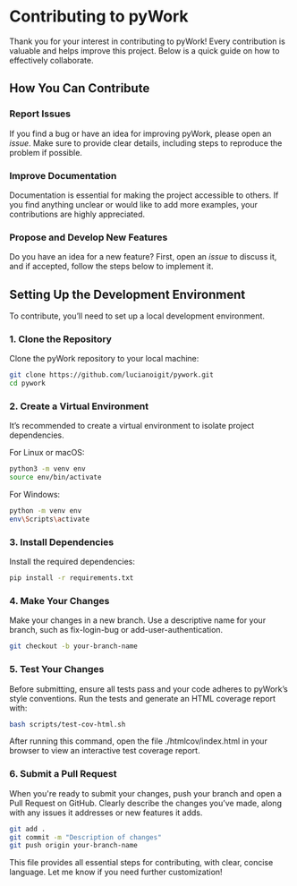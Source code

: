 # Contributing to pyWork

Thank you for your interest in contributing to pyWork! Every contribution is valuable and helps improve this project. Below is a quick guide on how to effectively collaborate.

## How You Can Contribute

### Report Issues
If you find a bug or have an idea for improving pyWork, please open an *issue*. Make sure to provide clear details, including steps to reproduce the problem if possible.

### Improve Documentation
Documentation is essential for making the project accessible to others. If you find anything unclear or would like to add more examples, your contributions are highly appreciated.

### Propose and Develop New Features
Do you have an idea for a new feature? First, open an *issue* to discuss it, and if accepted, follow the steps below to implement it.

## Setting Up the Development Environment

To contribute, you’ll need to set up a local development environment.

### 1. Clone the Repository

Clone the pyWork repository to your local machine:

```bash
git clone https://github.com/lucianoigit/pywork.git
cd pywork
```

### 2. Create a Virtual Environment
It’s recommended to create a virtual environment to isolate project dependencies.

For Linux or macOS:

```bash
python3 -m venv env
source env/bin/activate

```

For Windows:

```bash
python -m venv env
env\Scripts\activate

```

### 3. Install Dependencies

Install the required dependencies:

```bash
pip install -r requirements.txt

```

### 4. Make Your Changes

Make your changes in a new branch. Use a descriptive name for your branch, such as fix-login-bug or add-user-authentication.

```bash
git checkout -b your-branch-name

```

### 5. Test Your Changes

Before submitting, ensure all tests pass and your code adheres to pyWork’s style conventions. Run the tests and generate an HTML coverage report with:

```bash
bash scripts/test-cov-html.sh

```
After running this command, open the file ./htmlcov/index.html in your browser to view an interactive test coverage report.


### 6. Submit a Pull Request

When you're ready to submit your changes, push your branch and open a Pull Request on GitHub. Clearly describe the changes you’ve made, along with any issues it addresses or new features it adds.

```bash
git add .
git commit -m "Description of changes"
git push origin your-branch-name

```


This file provides all essential steps for contributing, with clear, concise language. Let me know if you need further customization!


